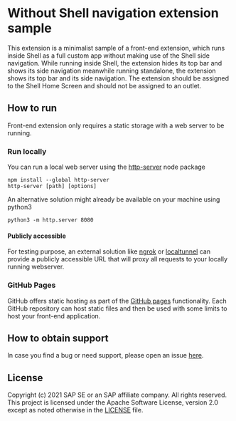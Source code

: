 # Without Shell navigation extension sample

This extension is a minimalist sample of a front-end extension, which runs inside Shell as a full custom app without making use of the Shell side navigation. While running inside Shell, the extension hides its top bar and shows its side navigation meanwhile running standalone, the extension shows its top bar and its side navigation. The extension should be assigned to the Shell Home Screen and should not be assigned to an outlet.


## How to run

Front-end extension only requires a static storage with a web server to be running.

### Run locally

You can run a local web server using the [http-server](https://www.npmjs.com/package/http-server) node package
```
npm install --global http-server
http-server [path] [options]
```

An alternative solution might already be available on your machine using python3
```
python3 -m http.server 8080
```

#### Publicly accessible

For testing purpose, an external solution like [ngrok](https://ngrok.com/) or [localtunnel](https://github.com/localtunnel/localtunnel) can provide a publicly accessible URL that will proxy all requests to your locally running webserver.

### GitHub Pages

GitHub offers static hosting as part of the [GitHub pages](https://pages.github.com/) functionality. Each GitHub repository can host static files and then be used with some limits to host your front-end application.

## How to obtain support
In case you find a bug or need support, please open an issue [here](https://github.com/SAP-samples/fsm-extension-sample/issues/new).

## License
Copyright (c) 2021 SAP SE or an SAP affiliate company. All rights reserved. This project is licensed under the Apache Software License, version 2.0 except as noted otherwise in the [LICENSE](./LICENSES/Apache-2.0.txt) file.
